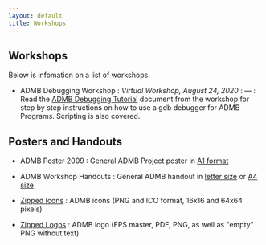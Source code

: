 ```yaml
---
layout: default
title: Workshops
---
```


Workshops
---------

Below is infomation on a list of workshops.

* ADMB Debugging Workshop
: _Virtual Workshop, August 24, 2020_
: &mdash;
: Read the [ADMB Debugging Tutorial](ADMB-Debugging-Tutorial.pdf) document from the workshop for step by step instructions on how
to use a gdb debugger for ADMB Programs.  Scripting is also covered.

Posters and Handouts
--------------------

* ADMB Poster 2009
: General ADMB Project poster in [A1 format](ADMB_poster-A1-3-09.pdf)

* ADMB Workshop Handouts
: General ADMB handout in [letter size](handout_letter_size.pdf) or [A4 size](handout_A4.pdf)

* [Zipped Icons](icons.zip)
: ADMB icons (PNG and ICO format, 16x16 and 64x64 pixels)

* [Zipped Logos](logo.zip)
: ADMB logo (EPS master, PDF, PNG, as well as "empty" PNG without text)
